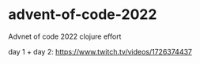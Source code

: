 # advent-of-code-2022
Advnet of code 2022 clojure effort

day 1 + day 2: https://www.twitch.tv/videos/1726374437
